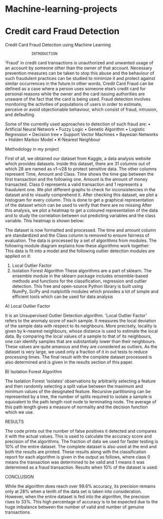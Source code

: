 # Machine-learning-projects
# Credit card Fraud Detection

Credit Card Fraud Detection using Machine Learning


				INTRODUCTION

'Fraud' in credit card transactions is unauthorized and unwanted usage of an account by someone other than the owner of that account. Necessary prevention measures can be taken to stop this abuse and the behaviour of such fraudulent practices can be studied to minimize it and protect against similar occurrences in the future.In other words, Credit Card Fraud can be defined as a case where a person uses someone else’s credit card for personal reasons while the owner and the card issuing authorities are unaware of the fact that the card is being used.
Fraud detection involves monitoring the activities of populations of users in order to estimate, perceive or avoid objectionable behaviour, which consist of fraud, intrusion, and defaulting.

Some of the currently used approaches to detection of such fraud are:
•	Artificial Neural Network
•	Fuzzy Logic
•	Genetic Algorithm
•	Logistic Regression
•	Decision tree
•	Support Vector Machines
•	Bayesian Networks
•	Hidden Markov Model
•	K-Nearest Neighbour





Methodology in my project

First of all, we obtained our dataset from Kaggle, a data analysis website which provides datasets.
Inside this dataset, there are 31 columns out of which 28 are named as v1-v28 to protect sensitive data.
The other columns represent Time, Amount and Class. Time shows the time gap between the first transaction and the following one. Amount is the amount of money transacted. Class 0 represents a valid transaction and 1 represents a fraudulent one.
We plot different graphs to check for inconsistencies in the dataset and to visually comprehend it.
After checking this dataset, we plot a histogram for every column. This is done to get a graphical representation of the dataset which can be used to verify that there are no missing
After this analysis, we plot a heatmap to get a coloured representation of the data and to study the correlation between out predicting variables and the class variable. This heatmap is shown below:

 
The dataset is now formatted and processed. The time and amount column are standardized and the Class column is removed to ensure fairness of evaluation. The data is processed by a set of algorithms from modules.
The following module diagram explains how these algorithms work together: This data is fit into a model and the following outlier detection modules are applied on it:
1)	Local Outlier Factor
2)	Isolation Forest Algorithm
These algorithms are a part of sklearn. The ensemble module in the sklearn package includes ensemble-based methods and functions for the classification, regression and outlier detection.
This free and open-source Python library is built using NumPy, SciPy and matplotlib modules which provides a lot of simple and efficient tools which can be used for data analysis

A)	Local Outlier Factor

It is an Unsupervised Outlier Detection algorithm. 'Local Outlier Factor' refers to the anomaly score of each sample. It measures the local deviation of the sample data with respect to its neighbours.
More precisely, locality is given by k-nearest neighbours, whose distance is used to estimate the local data.
By comparing the local values of a sample to that of its neighbours, one can identify samples that are substantially lower than their neighbours. These values are quite amanous and they are considered as outliers.
As the dataset is very large, we used only a fraction of it in out tests to reduce processing times.
The final result with the complete dataset processed is also determined and is given in the results section of this paper.

B)	Isolation Forest Algorithm

The Isolation Forest ‘isolates’ observations by arbitrarily selecting a feature and then randomly selecting a split value between the maximum and minimum values of the designated feature.
Recursive partitioning can be represented by a tree, the number of splits required to isolate a sample is equivalent to the path length root node to terminating node.
The average of this path length gives a measure of normality and the decision function which we use.

RESULTS

The code prints out the number of false positives it detected and compares it with the actual values. This is used to calculate the accuracy score and precision of the algorithms.
The fraction of data we used for faster testing is 10% of the entire dataset. The complete dataset is also used at the end and both the results are printed.
These results along with the classification report for each algorithm is given in the output as follows, where class 0 means the transaction was determined to be valid and 1 means it was determined as a fraud transaction.
Results when 10% of the dataset is used:

 

CONCLUSION

While the algorithm does reach over 99.6% accuracy, its precision remains only at 28% when a tenth of the data set is taken into consideration. However, when the entire dataset is fed into the algorithm, the precision rises to 33%. This high percentage of accuracy is to be expected due to the huge imbalance between the number of valid and number of genuine transactions.
